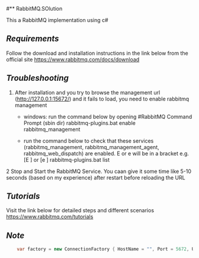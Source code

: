 #** RabbitMQ.SOlution

This a RabbitMQ implementation using c#

## _Requirements_
Follow the download and installation instructions in the link below from the official site 
https://www.rabbitmq.com/docs/download


## _Troubleshooting_
1. After installation and you try to browse the management url (http://127.0.0.1:15672/) and it fails to load, you need to enable rabbitmq management
	- windows: run the command below by opening #RabbitMQ Command Prompt (sbin dir)
		rabbitmq-plugins.bat enable rabbitmq_management
		
	- run the command below to check that these services (rabbitmq_management, rabbitmq_management_agent, rabbitmq_web_dispatch) are enabled. E or e will be in a bracket e.g. [E ] or [e ]
		rabbitmq-plugins.bat list
		
2 Stop and Start the RabbitMQ Service. You caan give it some time like 5-10 seconds (based on my experience) after restart before reloading the URL


## _Tutorials_
Visit the link below for detailed steps and different scenarios
https://www.rabbitmq.com/tutorials


## _Note_

```C# 
	var factory = new ConnectionFactory { HostName = "", Port = 5672, UserName = "user", Password = "user" };
```